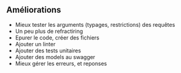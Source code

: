 ## Améliorations

- Mieux tester les arguments (typages, restrictions) des requêtes
- Un peu plus de refractiring
- Epurer le code, créer des fichiers
- Ajouter un linter
- Ajouter des tests unitaires
- Ajouter des models au swagger
- Mieux gérer les erreurs, et reponses
